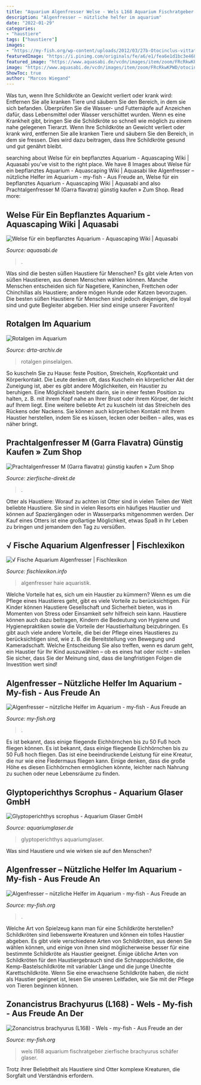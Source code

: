 ```yaml
---
title: "Aquarium Algenfresser Welse - Wels L168 Aquarium Fischratgeber Zierfische Brachyurus Schäfer Glaser"
description: "Algenfresser – nützliche helfer im aquarium"
date: "2022-01-29"
categories:
- "haustiere"
tags: ["haustiere"]
images:
- "https://my-fish.org/wp-content/uploads/2012/03/27b-Otocinclus-vittatus-Quelle-Ingo-Seidel-FA-aquaglobal.jpg"
featuredImage: "https://i.pinimg.com/originals/fe/a6/e1/fea6e1d1bc3e46825ccdb8bc78c38e1a.jpg"
featured_image: "https://www.aquasabi.de/vcdn/images/item/zoom/FRcRkwKPWD/otocinclus.jpg"
image: "https://www.aquasabi.de/vcdn/images/item/zoom/FRcRkwKPWD/otocinclus.jpg"
ShowToc: true
author: "Marcos Wiegand"
---
```



Was tun, wenn Ihre Schildkröte an Gewicht verliert oder krank wird: Entfernen Sie alle kranken Tiere und säubern Sie den Bereich, in dem sie sich befanden. Überprüfen Sie die Wasser- und Futternäpfe auf Anzeichen dafür, dass Lebensmittel oder Wasser verschüttet wurden. Wenn es eine Krankheit gibt, bringen Sie die Schildkröte so schnell wie möglich zu einem nahe gelegenen Tierarzt.
Wenn Ihre Schildkröte an Gewicht verliert oder krank wird, entfernen Sie alle kranken Tiere und säubern Sie den Bereich, in dem sie fressen. Dies wird dazu beitragen, dass Ihre Schildkröte gesund und gut genährt bleibt.

	

		
searching about Welse für ein bepflanztes Aquarium - Aquascaping Wiki | Aquasabi you've visit to the right place. We have 8 Images about Welse für ein bepflanztes Aquarium - Aquascaping Wiki | Aquasabi like Algenfresser – nützliche Helfer im Aquarium - my-fish - Aus Freude an, Welse für ein bepflanztes Aquarium - Aquascaping Wiki | Aquasabi and also Prachtalgenfresser M (Garra flavatra) günstig kaufen » Zum Shop. Read more:
		
    
## Welse Für Ein Bepflanztes Aquarium - Aquascaping Wiki | Aquasabi

<img loading=lazy src="https://www.aquasabi.de/vcdn/images/item/zoom/FRcRkwKPWD/otocinclus.jpg" onerror="this.onerror=null;this.src='https://tse1.mm.bing.net/th?id=OIP.dF6AsBNLsy5BRau--0M2oQHaE8&amp;pid=15.1';" alt="Welse für ein bepflanztes Aquarium - Aquascaping Wiki | Aquasabi">

_Source: aquasabi.de_

>. 

	

Was sind die besten süßen Haustiere für Menschen?
Es gibt viele Arten von süßen Haustieren, aus denen Menschen wählen können. Manche Menschen entscheiden sich für Nagetiere, Kaninchen, Frettchen oder Chinchillas als Haustiere; andere mögen Hunde oder Katzen bevorzugen. Die besten süßen Haustiere für Menschen sind jedoch diejenigen, die loyal sind und gute Begleiter abgeben. Hier sind einige unserer Favoriten!

    
## Rotalgen Im Aquarium

<img loading=lazy src="https://www.drta-archiv.de/picsdrta01/rotalgen01.jpg" onerror="this.onerror=null;this.src='https://tse2.mm.bing.net/th?id=OIP.Vxp0r0kn1YSMQi1_ISFwzwHaE7&amp;pid=15.1';" alt="Rotalgen im Aquarium">

_Source: drta-archiv.de_

>rotalgen pinselalgen. 

	

So kuscheln Sie zu Hause: feste Position, Streicheln, Kopfkontakt und Körperkontakt.
Die Leute denken oft, dass Kuscheln ein körperlicher Akt der Zuneigung ist, aber es gibt andere Möglichkeiten, ein Haustier zu beruhigen. Eine Möglichkeit besteht darin, sie in einer festen Position zu halten, z. B. mit ihrem Kopf nahe an Ihrer Brust oder ihrem Körper, der leicht auf Ihrem liegt. Eine weitere beliebte Art zu kuscheln ist das Streicheln des Rückens oder Nackens. Sie können auch körperlichen Kontakt mit Ihrem Haustier herstellen, indem Sie es küssen, lecken oder beißen – alles, was es näher bringt.

    
## Prachtalgenfresser M (Garra Flavatra) Günstig Kaufen » Zum Shop

<img loading=lazy src="https://www.zierfische-direkt.de/media/image/9e/ed/04/Garra-flavatra-female-XFT034d.jpg" onerror="this.onerror=null;this.src='https://tse2.mm.bing.net/th?id=OIP.aYZAE6xGfxPmUXDzs-K8TwHaE8&amp;pid=15.1';" alt="Prachtalgenfresser M (Garra flavatra) günstig kaufen » Zum Shop">

_Source: zierfische-direkt.de_

>. 

	

Otter als Haustiere: Worauf zu achten ist
Otter sind in vielen Teilen der Welt beliebte Haustiere. Sie sind in vielen Resorts ein häufiges Haustier und können auf Spaziergängen oder in Wasserparks mitgenommen werden. Der Kauf eines Otters ist eine großartige Möglichkeit, etwas Spaß in Ihr Leben zu bringen und jemandem den Tag zu versüßen.

    
## √ Fische Aquarium Algenfresser | Fischlexikon

<img loading=lazy src="https://i.pinimg.com/originals/fe/a6/e1/fea6e1d1bc3e46825ccdb8bc78c38e1a.jpg" onerror="this.onerror=null;this.src='https://tse3.mm.bing.net/th?id=OIP.uSNYCUcw7ycnljtOdGnwrAHaE8&amp;pid=15.1';" alt="√ Fische Aquarium Algenfresser | Fischlexikon">

_Source: fischlexikon.info_

>algenfresser haie aquaristik. 

	

Welche Vorteile hat es, sich um ein Haustier zu kümmern?
Wenn es um die Pflege eines Haustieres geht, gibt es viele Vorteile zu berücksichtigen. Für Kinder können Haustiere Gesellschaft und Sicherheit bieten, was in Momenten von Stress oder Einsamkeit sehr hilfreich sein kann. Haustiere können auch dazu beitragen, Kindern die Bedeutung von Hygiene und Hygienepraktiken sowie die Vorteile der Haustierhaltung beizubringen. Es gibt auch viele andere Vorteile, die bei der Pflege eines Haustieres zu berücksichtigen sind, wie z. B. die Bereitstellung von Bewegung und Kameradschaft. Welche Entscheidung Sie also treffen, wenn es darum geht, ein Haustier für Ihr Kind auszuwählen – ob es eines hat oder nicht – stellen Sie sicher, dass Sie der Meinung sind, dass die langfristigen Folgen die Investition wert sind!

    
## Algenfresser – Nützliche Helfer Im Aquarium - My-fish - Aus Freude An

<img loading=lazy src="https://my-fish.org/wp-content/uploads/2012/03/27b-Otocinclus-vittatus-Quelle-Ingo-Seidel-FA-aquaglobal-1624x1080.jpg" onerror="this.onerror=null;this.src='https://tse1.mm.bing.net/th?id=OIP.g4rslNgMj5JgW3eztJ35oQHaE7&amp;pid=15.1';" alt="Algenfresser – nützliche Helfer im Aquarium - my-fish - Aus Freude an">

_Source: my-fish.org_

>. 

	

Es ist bekannt, dass einige fliegende Eichhörnchen bis zu 50 Fuß hoch fliegen können.
Es ist bekannt, dass einige fliegende Eichhörnchen bis zu 50 Fuß hoch fliegen. Das ist eine beeindruckende Leistung für eine Kreatur, die nur wie eine Fledermaus fliegen kann. Einige denken, dass die große Höhe es diesen Eichhörnchen ermöglichen könnte, leichter nach Nahrung zu suchen oder neue Lebensräume zu finden.

    
## Glyptoperichthys Scrophus - Aquarium Glaser GmbH

<img loading=lazy src="https://www.aquariumglaser.de/wp-content/uploads/254592-glyptoperichthys-scrophus1.jpg" onerror="this.onerror=null;this.src='https://tse3.mm.bing.net/th?id=OIP.D7Q9oVrdkmtQpcjtUy70_AHaE8&amp;pid=15.1';" alt="Glyptoperichthys scrophus - Aquarium Glaser GmbH">

_Source: aquariumglaser.de_

>glyptoperichthys aquariumglaser. 

	

Was sind Haustiere und wie wirken sie auf den Menschen?

    
## Algenfresser – Nützliche Helfer Im Aquarium - My-fish - Aus Freude An

<img loading=lazy src="https://my-fish.org/wp-content/uploads/2012/03/27b-Otocinclus-vittatus-Quelle-Ingo-Seidel-FA-aquaglobal.jpg" onerror="this.onerror=null;this.src='https://tse3.mm.bing.net/th?id=OIP.zj01fVvjxhubgR_lc5SEMAHaE7&amp;pid=15.1';" alt="Algenfresser – nützliche Helfer im Aquarium - my-fish - Aus Freude an">

_Source: my-fish.org_

>. 

	

Welche Art von Spielzeug kann man für eine Schildkröte herstellen?
Schildkröten sind liebenswerte Kreaturen und können ein tolles Haustier abgeben. Es gibt viele verschiedene Arten von Schildkröten, aus denen Sie wählen können, und einige von ihnen sind möglicherweise besser für eine bestimmte Schildkröte als Haustier geeignet. Einige übliche Arten von Schildkröten für den Haustiergebrauch sind die Schnappschildkröte, die Kemp-Bastelschildkröte mit variabler Länge und die junge Unechte Karettschildkröte. Wenn Sie eine erwachsene Schildkröte haben, die nicht als Haustier geeignet ist, lesen Sie unseren Leitfaden, wie Sie mit der Pflege von Tieren beginnen können.

    
## Zonancistrus Brachyurus (L168) - Wels - My-fish - Aus Freude An Der

<img loading=lazy src="https://my-fish.org/wp-content/uploads/2013/08/L168-zwei.jpg" onerror="this.onerror=null;this.src='https://tse3.mm.bing.net/th?id=OIP.ZKJoxc_vnXDL5kqCvn7aggHaE8&amp;pid=15.1';" alt="Zonancistrus brachyurus (L168) - Wels - my-fish - Aus Freude an der">

_Source: my-fish.org_

>wels l168 aquarium fischratgeber zierfische brachyurus schäfer glaser. 

	

Trotz ihrer Beliebtheit als Haustiere sind Otter komplexe Kreaturen, die Sorgfalt und Verständnis erfordern.


